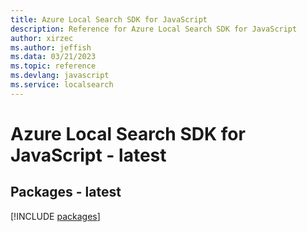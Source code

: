 ```yaml
---
title: Azure Local Search SDK for JavaScript
description: Reference for Azure Local Search SDK for JavaScript
author: xirzec
ms.author: jeffish
ms.data: 03/21/2023
ms.topic: reference
ms.devlang: javascript
ms.service: localsearch
---
```

# Azure Local Search SDK for JavaScript - latest
## Packages - latest
[!INCLUDE [packages](local-search-index.md)]